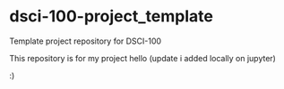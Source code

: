 # dsci-100-project_template
Template project repository for DSCI-100

This repository is for my project
hello (update i added locally on jupyter)


:)
